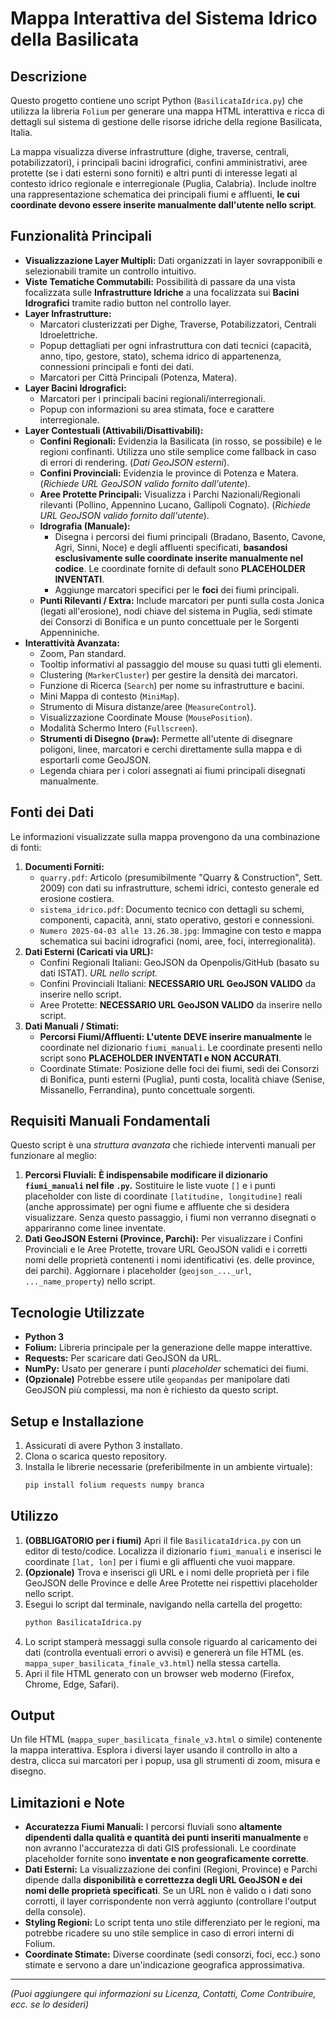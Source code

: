 # Mappa Interattiva del Sistema Idrico della Basilicata

## Descrizione

Questo progetto contiene uno script Python (`BasilicataIdrica.py`) che utilizza la libreria `Folium` per generare una mappa HTML interattiva e ricca di dettagli sul sistema di gestione delle risorse idriche della regione Basilicata, Italia.

La mappa visualizza diverse infrastrutture (dighe, traverse, centrali, potabilizzatori), i principali bacini idrografici, confini amministrativi, aree protette (se i dati esterni sono forniti) e altri punti di interesse legati al contesto idrico regionale e interregionale (Puglia, Calabria). Include inoltre una rappresentazione schematica dei principali fiumi e affluenti, **le cui coordinate devono essere inserite manualmente dall'utente nello script**.

## Funzionalità Principali

* **Visualizzazione Layer Multipli:** Dati organizzati in layer sovrapponibili e selezionabili tramite un controllo intuitivo.
* **Viste Tematiche Commutabili:** Possibilità di passare da una vista focalizzata sulle **Infrastrutture Idriche** a una focalizzata sui **Bacini Idrografici** tramite radio button nel controllo layer.
* **Layer Infrastrutture:**
    * Marcatori clusterizzati per Dighe, Traverse, Potabilizzatori, Centrali Idroelettriche.
    * Popup dettagliati per ogni infrastruttura con dati tecnici (capacità, anno, tipo, gestore, stato), schema idrico di appartenenza, connessioni principali e fonti dei dati.
    * Marcatori per Città Principali (Potenza, Matera).
* **Layer Bacini Idrografici:**
    * Marcatori per i principali bacini regionali/interregionali.
    * Popup con informazioni su area stimata, foce e carattere interregionale.
* **Layer Contestuali (Attivabili/Disattivabili):**
    * **Confini Regionali:** Evidenzia la Basilicata (in rosso, se possibile) e le regioni confinanti. Utilizza uno stile semplice come fallback in caso di errori di rendering. (*Dati GeoJSON esterni*).
    * **Confini Provinciali:** Evidenzia le province di Potenza e Matera. (*Richiede URL GeoJSON valido fornito dall'utente*).
    * **Aree Protette Principali:** Visualizza i Parchi Nazionali/Regionali rilevanti (Pollino, Appennino Lucano, Gallipoli Cognato). (*Richiede URL GeoJSON valido fornito dall'utente*).
    * **Idrografia (Manuale):**
        * Disegna i percorsi dei fiumi principali (Bradano, Basento, Cavone, Agri, Sinni, Noce) e degli affluenti specificati, **basandosi esclusivamente sulle coordinate inserite manualmente nel codice**. Le coordinate fornite di default sono **PLACEHOLDER INVENTATI**.
        * Aggiunge marcatori specifici per le **foci** dei fiumi principali.
    * **Punti Rilevanti / Extra:** Include marcatori per punti sulla costa Jonica (legati all'erosione), nodi chiave del sistema in Puglia, sedi stimate dei Consorzi di Bonifica e un punto concettuale per le Sorgenti Appenniniche.
* **Interattività Avanzata:**
    * Zoom, Pan standard.
    * Tooltip informativi al passaggio del mouse su quasi tutti gli elementi.
    * Clustering (`MarkerCluster`) per gestire la densità dei marcatori.
    * Funzione di Ricerca (`Search`) per nome su infrastrutture e bacini.
    * Mini Mappa di contesto (`MiniMap`).
    * Strumento di Misura distanze/aree (`MeasureControl`).
    * Visualizzazione Coordinate Mouse (`MousePosition`).
    * Modalità Schermo Intero (`Fullscreen`).
    * **Strumenti di Disegno (`Draw`):** Permette all'utente di disegnare poligoni, linee, marcatori e cerchi direttamente sulla mappa e di esportarli come GeoJSON.
    * Legenda chiara per i colori assegnati ai fiumi principali disegnati manualmente.

## Fonti dei Dati

Le informazioni visualizzate sulla mappa provengono da una combinazione di fonti:

1.  **Documenti Forniti:**
    * `quarry.pdf`: Articolo (presumibilmente "Quarry & Construction", Sett. 2009) con dati su infrastrutture, schemi idrici, contesto generale ed erosione costiera.
    * `sistema_idrico.pdf`: Documento tecnico con dettagli su schemi, componenti, capacità, anni, stato operativo, gestori e connessioni.
    * `Numero 2025-04-03 alle 13.26.38.jpg`: Immagine con testo e mappa schematica sui bacini idrografici (nomi, aree, foci, interregionalità).
2.  **Dati Esterni (Caricati via URL):**
    * Confini Regionali Italiani: GeoJSON da Openpolis/GitHub (basato su dati ISTAT). *URL nello script.*
    * Confini Provinciali Italiani: **NECESSARIO URL GeoJSON VALIDO** da inserire nello script.
    * Aree Protette: **NECESSARIO URL GeoJSON VALIDO** da inserire nello script.
3.  **Dati Manuali / Stimati:**
    * **Percorsi Fiumi/Affluenti:** **L'utente DEVE inserire manualmente** le coordinate nel dizionario `fiumi_manuali`. Le coordinate presenti nello script sono **PLACEHOLDER INVENTATI e NON ACCURATI**.
    * Coordinate Stimate: Posizione delle foci dei fiumi, sedi dei Consorzi di Bonifica, punti esterni (Puglia), punti costa, località chiave (Senise, Missanello, Ferrandina), punto concettuale sorgenti.

## Requisiti Manuali Fondamentali

Questo script è una *struttura avanzata* che richiede interventi manuali per funzionare al meglio:

1.  **Percorsi Fluviali:** **È indispensabile modificare il dizionario `fiumi_manuali` nel file `.py`.** Sostituire le liste vuote `[]` e i punti placeholder con liste di coordinate `[latitudine, longitudine]` reali (anche approssimate) per ogni fiume e affluente che si desidera visualizzare. Senza questo passaggio, i fiumi non verranno disegnati o appariranno come linee inventate.
2.  **Dati GeoJSON Esterni (Province, Parchi):** Per visualizzare i Confini Provinciali e le Aree Protette, trovare URL GeoJSON validi e i corretti nomi delle proprietà contenenti i nomi identificativi (es. delle province, dei parchi). Aggiornare i placeholder (`geojson_..._url`, `..._name_property`) nello script.

## Tecnologie Utilizzate

* **Python 3**
* **Folium:** Libreria principale per la generazione delle mappe interattive.
* **Requests:** Per scaricare dati GeoJSON da URL.
* **NumPy:** Usato per generare i punti *placeholder* schematici dei fiumi.
* **(Opzionale)** Potrebbe essere utile `geopandas` per manipolare dati GeoJSON più complessi, ma non è richiesto da questo script.

## Setup e Installazione

1.  Assicurati di avere Python 3 installato.
2.  Clona o scarica questo repository.
3.  Installa le librerie necessarie (preferibilmente in un ambiente virtuale):
    ```bash
    pip install folium requests numpy branca
    ```

## Utilizzo

1.  **(OBBLIGATORIO per i fiumi)** Apri il file `BasilicataIdrica.py` con un editor di testo/codice. Localizza il dizionario `fiumi_manuali` e inserisci le coordinate `[lat, lon]` per i fiumi e gli affluenti che vuoi mappare.
2.  **(Opzionale)** Trova e inserisci gli URL e i nomi delle proprietà per i file GeoJSON delle Province e delle Aree Protette nei rispettivi placeholder nello script.
3.  Esegui lo script dal terminale, navigando nella cartella del progetto:
    ```bash
    python BasilicataIdrica.py
    ```
4.  Lo script stamperà messaggi sulla console riguardo al caricamento dei dati (controlla eventuali errori o avvisi) e genererà un file HTML (es. `mappa_super_basilicata_finale_v3.html`) nella stessa cartella.
5.  Apri il file HTML generato con un browser web moderno (Firefox, Chrome, Edge, Safari).

## Output

Un file HTML (`mappa_super_basilicata_finale_v3.html` o simile) contenente la mappa interattiva. Esplora i diversi layer usando il controllo in alto a destra, clicca sui marcatori per i popup, usa gli strumenti di zoom, misura e disegno.

## Limitazioni e Note

* **Accuratezza Fiumi Manuali:** I percorsi fluviali sono **altamente dipendenti dalla qualità e quantità dei punti inseriti manualmente** e non avranno l'accuratezza di dati GIS professionali. Le coordinate placeholder fornite sono **inventate e non geograficamente corrette**.
* **Dati Esterni:** La visualizzazione dei confini (Regioni, Province) e Parchi dipende dalla **disponibilità e correttezza degli URL GeoJSON e dei nomi delle proprietà specificati**. Se un URL non è valido o i dati sono corrotti, il layer corrispondente non verrà aggiunto (controllare l'output della console).
* **Styling Regioni:** Lo script tenta uno stile differenziato per le regioni, ma potrebbe ricadere su uno stile semplice in caso di errori interni di Folium.
* **Coordinate Stimate:** Diverse coordinate (sedi consorzi, foci, ecc.) sono stimate e servono a dare un'indicazione geografica approssimativa.

---

*(Puoi aggiungere qui informazioni su Licenza, Contatti, Come Contribuire, ecc. se lo desideri)*
